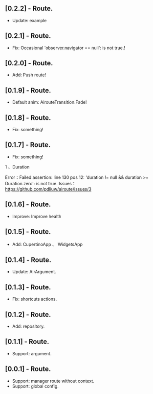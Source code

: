 ## [0.2.2] - Route.

* Update: example

## [0.2.1] - Route.

* Fix: Occasional 'observer.navigator == null': is not true.!

## [0.2.0] - Route.

* Add: Push route!

## [0.1.9] - Route.

* Default anim: AirouteTransition.Fade!

## [0.1.8] - Route.

* Fix: something!

## [0.1.7] - Route.

* Fix: something!

1 、Duration

Error：Failed assertion: line 130 pos 12: 'duration != null && duration >= Duration.zero': is not true.
Issues：https://github.com/pdliuw/airoute/issues/3

## [0.1.6] - Route.

* Improve:  Improve health

## [0.1.5] - Route.

* Add: CupertinoApp 、 WidgetsApp

## [0.1.4] - Route.

* Update: AirArgument.

## [0.1.3] - Route.

* Fix: shortcuts actions.

## [0.1.2] -  Route.

*  Add: repository.

## [0.1.1] -  Route.

*  Support: argument.

## [0.0.1] -  Route.

*  Support: manager route without context.
*  Support: global config.
